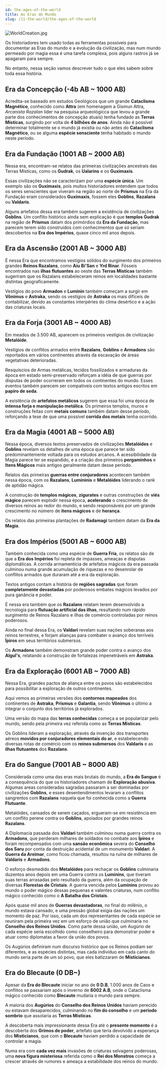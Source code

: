 ```yaml
---
id: the-ages-of-the-world
title: As Eras do Mundo
slug: /11-the-world/the-ages-of-the-world
---
```


![WorldCreation.jpg](https://s3.us-west-2.amazonaws.com/fabulas-e-goblins-book/%5Cvscode%5Cf54f451f-607e-4ae7-9df2-379c27f51409.jpg)

Os historiadores tem usado todas as ferramentas possíveis para documentar as Eras do mundo e a evolução da civilização, mas num mundo permeado por magia essa é uma tarefa complexa, pois alguns rastros já se apagaram para sempre.

No entanto, nessa seção vamos descrever tudo o que eles sabem sobre toda essa história.

## Era da Concepção (-4b AB ~ 1000 AB)

Acredita-se baseado em estudos Geológicos que um grande **Cataclisma Magnético**, conhecido como **Attra** (em homenagem a Gismun Attra, *Arcanista Razalan* líder na pesquisa arqueológicca que levou a grande parte dos conhecimentos de concepção atuais) tenha fundado as **Terras Místicas**, surgindo por volta de **4 bilhões de anos**.
Ainda não é possível determinar totalmente se o mundo já existia ou não antes do **Cataclisma Magnético**, ou se alguma **espécie sensciente** tenha habitado o mundo neste período.
## Era da Fundação (1001 AB ~ 2000 AB)

Nessa era, encontram-se relatos das primeiras civilizações ancestrais das Terras Místicas, como os **Gudrak**, os **Ualarins** e os **Guximaxis**.

Essas civilizações não se caracterizam por uma **espécie única**. Um exemplo são os  **Guximaxis**, pois muitos historiadores entendem que todos os seres senscientes que viveram na região ao norte de **Prismus** na Era da Fundação eram considerados **Guximaxis**, fossem eles **Goblins**, **Razalans** ou **Valdaris**.

Alguns artefatos dessa era também sugerem a existência de civilizações **Goblins**. Um conflito histórico ainda sem explicação é que **templos Gudrak** na região de **Prismus** datam dos primórdios da **Era da Fundação**, mas parecem terem sido construídos com conhecimentos que só seriam descobertos na **Era dos Impérios**, quase cinco mil anos depois.

## Era da Ascensão (2001 AB ~ 3000 AB)

É nessa Era que encontramos vestígios sólidos do surgimento dos primeiros grandes **Reinos Razalans**, como **Aiu Bi'San** e **Yrd Rinar**. Fósseis encontrados nas **ilhas flutuantes** ao oeste das **Terras Místicas** também sugeriram que os Razalans estabeleceram reinos em localidades bastante distintas geograficamente.

Vestígios do povo **Armadon** e **Luminin** também começam a surgir em **Vônimus** e **Astraka**, sendo os vestígios de **Astraka** os mais difíceis de contabilizar, devido as constantes interpéries do clima desértico e a ação das criaturas locais.

## Era da Forja (3001 AB ~ 4000 AB)

Em meados de 3.500 AB, aparecem os primeiros vestígios de civilização **Metalóide**.

Vestígios de conflitos armados entre **Razalans**, **Goblins** e **Armadons** são reportados em vários continentes através da escavação de áreas vegetativas deterioradas.

Resquíscios de Armas metálicas, tecidos fossilizados e armaduras da época em estado semi-preservado reforçam a idéia de que guerras por disputas de poder ocorreram em todos os continentes do mundo. Esses eventos também parecem ser compatíveis com textos antigos escritos em **papiro de seda**.

A existência de **artefatos metálicos** sugerem que essa foi uma época de **intensa forja e manipulação metálica**. Os primeiros templos, muros e construções feitas com **metais comuns** também datam desse período, reforçando a tese de que uma possível **corrida dos metais** tenha ocorrido.

## Era da Magia (4001 AB ~ 5000 AB)

Nessa época, diversos textos preservados de civilizações **Metalóides** e **Goblins** revelam os detalhes de uma época que parece ter sido predominantemente voltada para os estudos arcanos. A acessibilidade da Magia parece ter se expandido, e a criação dos primeiros **pergaminhos** e **Itens Mágicos** mais antigos geralmente datam desse período.

Relatos das primeiras **guerras entre conjuradores** acontecem também nessa época, com os **Razalans**, **Lumininis** e **Metalóides** liderando o rank de aptidão mágica.

A construção de **templos mágicos**, **zigurates** e outras construções de **viés mágico** parecem explodir nessa época, **acelerando** o crescimento de diversos reinos ao redor do mundo, e sendo responsáveis por um grande crescimento no número de **itens mágicos** e de **herança**.

Os relatos das primeiras plantações de **Radamagi** também datam da **Era da Magia**.

## Era dos Impérios (5001 AB ~ 6000 AB)

Também conhecida como uma espécie de **Guerra Fria**, os relatos são de que a **Era dos Impérios** foi repleta de impasses, ameaças e disputas diplomáticas. A corrida armamentícia de artefatos mágicos da era passada culminou numa grande acumulação de riquezas e no desenrolar de conflitos armados que duraram até a era da exploração.

Textos antigos contam a história de **regiões sagradas** que foram **completamente devastadas** por poderosos embates mágicos levados por pura ganância e poder.

É nessa era também que os **Razalans** relatam terem desenvolvido a tecnologia para **flutuação artificial das ilhas**, resultando num rápido surgimento de Reinos Razalans e ilhas de comércio controladas por reinos poderosos.

Ainda no final dessa Era, os **Valdari** revelam suas nações soberanas aos reinos terrestres, e forjam alianças para combater o avanço dos terríveis **Ípiros** em seus territórios submersos.

Os **Armadons** também demonstram grande poder contra o avanço dos **Algul's**, relatando a construção de fortalezas impenetráveis em **Astraka**.

## Era da Exploração (6001 AB ~ 7000 AB)

Nessa Era, grandes pactos de aliança entre os povos são estabelecidos para possibilitar a exploração de outros continentes.

Aqui vemos as primeiras versões dos **contornos mapeados** dos continentes de **Astraka**, **Prismus** e **Galantia**, sendo **Vônimus** o último a integrar o conjunto dos territórios já explorados.

Uma versão do mapa das **terras conhecidas** começa a se popularizar pelo mundo, sendo pela primeira vez referida como as **Terras Místicas**.

Os Goblins lideram a exploração, através da invenção dos transportes aéreos **movidos por conjuradores elementais do ar**, e estabelecendo diversas rotas de comércio com os **reinos submersos** dos **Valdaris** e as **ilhas flutuantes** dos **Razalans**.

## Era do Sangue (7001 AB ~ 8000 AB)

Considerada como uma das eras mais brutais do mundo, a **Era do Sangue** é a consequência do que os historiadores chamam de **Exploração abusiva**. Algumas areas consideradas sagradas passaram a ser dominadas por civilizações **Goblins**, e esses desentendimentos levaram a conflitos sangrentos com **Razalans** naquela que foi conhecida como a **Guerra Flutuante**.

Metalóides, cansados de serem caçados, ergueram-se em resistência em um conflito perene contra os **Goblins**, apoiados por grandes reinos **Razalans**.

A Diplomacia passada dos **Valdari** também culminou numa guerra contra os **Armadons**, que perderam milhares de soldados no combate aos **Ípiros** e foram recompensados com uma **sansão econômica** severa do **Conselho dos Saru** por conta da destruição acidental de um monumento **Valdari**. A **Guerra da Areimar**, como ficou chamada, resultou na ruína de milhares de **Valdaris** e **Armadons**.

O esforço desmedido dos **Metalóides** para rechaçar os **Goblins** culminaria duzentos anos depois em uma Guerra contra os **Luminins**, que tiveram suas terras arrasadas pelo resultado da guerra, além da ocupação de diversas **Florestas de Cristais**. A guerra vencida pelos **Luminins** provou ao mundo o poder mágico dessas pequenas e valentes criaturas, num conflito mágico conhecido como o **A Batalha dos Cristais**.

Após quase mil anos de **Guerras devastadoras**, no final do milênio, o mundo estava cansado, e uma pressão global exigia das nações um momento de paz. Por isso, cada um dos representantes de cada espécie se reuniram pela primeira vez em um esforço de união que culminaria no **Conselho dos Reinos Unidos**. Como parte dessa união, um Augúrio de cada espécie seria escolhido como conselheiro para demonstrar poder e atuar como diplomatas a favor da união dos povos.

Os Augúrios definiram num discurso histórico que os Reinos podiam ser diferentes, e as espécies distintas, mas cada indivíduo em cada canto do mundo seria parte de um só povo, que eles batizzaram de **Misticianos**.

## Era do Blecaute (0 DB~)

Apesar da **Era do Blecaute** iniciar no ano de **0 D.B**, 1.000 anos de Caos e conflitos se passariam após o inverno de **8002 A.B**, onde o Cataclisma mágico conhecido como **Blecaute** mudaria o mundo para sempre.

A maioria dos **Augúrios** do **Conselho dos Reinos Unidos** haviam perecido ou estavam desaparecidos, culminando no **fim do conselho** e um **periodo sombrio** que assolaria as **Terras Místicas**.

A descoberta mais impressionante dessa Era até o ****presente momento**** é a descoberta dos **Grimos de poder**, artefato que teria devolvido a esperança dos **Misticianos**, que com o **Blecaute** haviam perdido a capacidade de controlar a magia.

Numa era com **cada vez mais** invasões de criaturas selvagens poderosas, uma **nova figura misteriosa** referida como o **Rei dos Monstros** começa a crescer através de rumores e ameaça a estabilidade dos reinos do mundo.
